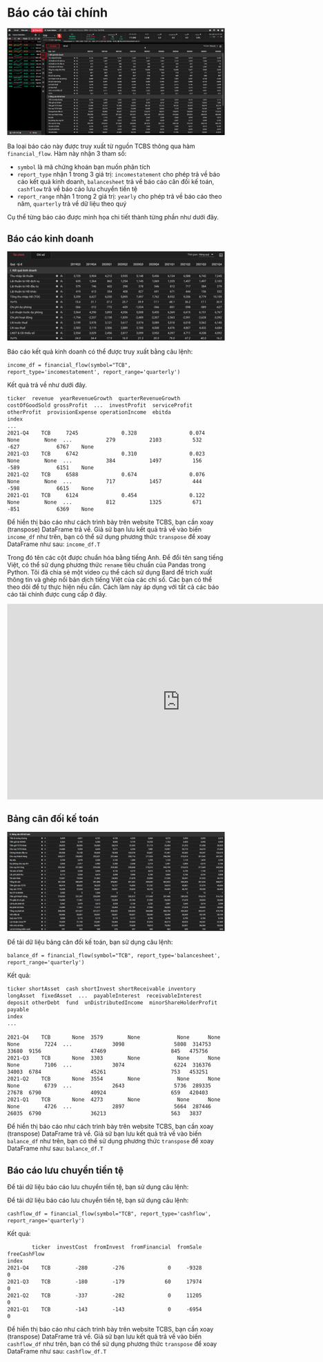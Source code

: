 # Báo cáo tài chính

![](../assets/images/financial_report_tcbs.png)

Ba loại báo cáo này được truy xuất từ nguồn TCBS thông qua hàm `financial_flow`. Hàm này nhận 3 tham số:

- `symbol` là mã chứng khoán bạn muốn phân tích
- `report_type` nhận 1 trong 3 giá trị: `incomestatement` cho phép trả về báo cáo kết quả kinh doanh, `balancesheet` trả về báo cáo cân đối kế toán, `cashflow` trả về báo cáo lưu chuyển tiền tệ
- `report_range` nhận 1 trong 2 giá trị: `yearly` cho phép trả về báo cáo theo năm, `quarterly` trả về dữ liệu theo quý

Cụ thể từng báo cáo được minh họa chi tiết thành từng phần như dưới đây.

## Báo cáo kinh doanh

![](../assets/images/financial_income_statement.png)

Báo cáo kết quả kinh doanh có thể được truy xuất bằng câu lệnh:

```
income_df = financial_flow(symbol="TCB", report_type='incomestatement', report_range='quarterly')
```

Kết quả trả về như dưới đây. 

```
ticker  revenue  yearRevenueGrowth  quarterRevenueGrowth costOfGoodSold grossProfit  ...  investProfit  serviceProfit  otherProfit  provisionExpense operationIncome  ebitda
index                                                                                        ...
2021-Q4    TCB     7245              0.328                 0.074           None        None  ...           279           2103          532              -627            6767    None
2021-Q3    TCB     6742              0.310                 0.023           None        None  ...           384           1497          156              -589            6151    None
2021-Q2    TCB     6588              0.674                 0.076           None        None  ...           717           1457          444              -598            6615    None
2021-Q1    TCB     6124              0.454                 0.122           None        None  ...           812           1325          671              -851            6369    None
```

Để hiển thị báo cáo như cách trình bày trên website TCBS, bạn cần xoay (transpose) DataFrame trả về. Giả sử bạn lưu kết quả trả về vào biến `income_df` như trên, bạn có thể sử dụng phương thức `transpose` để xoay DataFrame như sau: `income_df.T`

Trong đó tên các cột được chuẩn hóa bằng tiếng Anh. Để đổi tên sang tiếng Việt, có thể sử dụng phương thức `rename` tiêu chuẩn của Pandas trong Python. Tôi đã chia sẻ một video cụ thể cách sử dụng Bard để trích xuất thông tin và ghép nối bản dịch tiếng Việt của các chỉ số. Các bạn có thể theo dõi để tự thực hiện nếu cần. Cách làm này áp dụng với tất cả các báo cáo tài chính được cung cấp ở đây.

<iframe width="800" height="452" src="https://www.youtube.com/embed/D3QekSAJU2s?si=r6shqYCewp1IRl31" title="YouTube video player" frameborder="0" allow="accelerometer; autoplay; clipboard-write; encrypted-media; gyroscope; picture-in-picture; web-share" allowfullscreen></iframe>

## Bảng cân đối kế toán

![](../assets/images/financial_balancesheet.png)

Để tải dữ liệu bảng cân đối kế toán, bạn sử dụng câu lệnh:

```
balance_df = financial_flow(symbol="TCB", report_type='balancesheet', report_range='quarterly')
```

Kết quả:

```
ticker shortAsset  cash shortInvest shortReceivable inventory longAsset  fixedAsset  ...  payableInterest  receivableInterest deposit otherDebt  fund  unDistributedIncome  minorShareHolderProfit  payable
index                                                                                        ...

2021-Q4    TCB       None  3579        None            None      None      None        7224  ...             3098                5808  314753     33680  9156                47469                     845   475756
2021-Q3    TCB       None  3303        None            None      None      None        7106  ...             3074                6224  316376     34003  6784                45261                     753   453251
2021-Q2    TCB       None  3554        None            None      None      None        6739  ...             2643                5736  289335     27678  6790                40924                     659   420403
2021-Q1    TCB       None  4273        None            None      None      None        4726  ...             2897                5664  287446     26035  6790                36213                     563   3837
```

Để hiển thị báo cáo như cách trình bày trên website TCBS, bạn cần xoay (transpose) DataFrame trả về. Giả sử bạn lưu kết quả trả về vào biến `balance_df` như trên, bạn có thể sử dụng phương thức `transpose` để xoay DataFrame như sau: `balance_df.T`

## Báo cáo lưu chuyển tiền tệ

Để tải dữ liệu báo cáo lưu chuyển tiền tệ, bạn sử dụng câu lệnh:

Để tải dữ liệu báo cáo lưu chuyển tiền tệ, bạn sử dụng câu lệnh:

```
cashflow_df = financial_flow(symbol="TCB", report_type='cashflow', report_range='quarterly')
```

Kết quả:

```
        ticker  investCost  fromInvest  fromFinancial  fromSale  freeCashFlow
index
2021-Q4    TCB        -280        -276              0     -9328             0
2021-Q3    TCB        -180        -179             60     17974             0
2021-Q2    TCB        -337        -282              0     11205             0
2021-Q1    TCB        -143        -143              0     -6954             0
```

Để hiển thị báo cáo như cách trình bày trên website TCBS, bạn cần xoay (transpose) DataFrame trả về. Giả sử bạn lưu kết quả trả về vào biến `cashflow_df` như trên, bạn có thể sử dụng phương thức `transpose` để xoay DataFrame như sau: `cashflow_df.T`